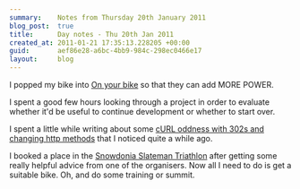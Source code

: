 ```yaml
---
summary:    Notes from Thursday 20th January 2011
blog_post:  true
title:      Day notes - Thu 20th Jan 2011
created_at: 2011-01-21 17:35:13.228205 +00:00
guid:       aef86e28-a6bc-4bb9-984c-298ec0466e17
layout:     blog
---
```

  I popped my bike into [On your bike](http://www.onyourbike.com/) so that they can add MORE POWER.

  I spent a good few hours looking through a project in order to evaluate whether it'd be useful to continue development or whether to start over.

  I spent a little while writing about some [cURL oddness with 302s and changing http methods](https://github.com/chrisroos/http-302-curl-test) that I noticed quite a while ago.

  I booked a place in the [Snowdonia Slateman Triathlon](http://www.snowdoniaslateman.com/) after getting some really helpful advice from one of the organisers.  Now all I need to do is get a suitable bike.  Oh, and do some training or summit.
